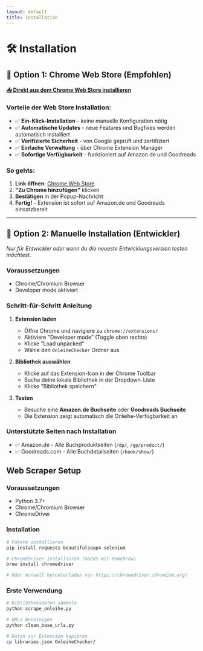 ```yaml
---
layout: default
title: Installation
---
```


# 🛠 Installation

## 🚀 Option 1: Chrome Web Store (Empfohlen)

**[📥 Direkt aus dem Chrome Web Store installieren](https://chromewebstore.google.com/detail/onleihe-checker/lbdbelkkmbogfjkeklmpfaijgpdnnncn?hl=de)**

### Vorteile der Web Store Installation:
- ✅ **Ein-Klick-Installation** - keine manuelle Konfiguration nötig
- ✅ **Automatische Updates** - neue Features und Bugfixes werden automatisch installiert
- ✅ **Verifizierte Sicherheit** - von Google geprüft und zertifiziert
- ✅ **Einfache Verwaltung** - über Chrome Extension Manager
- ✅ **Sofortige Verfügbarkeit** - funktioniert auf Amazon.de und Goodreads

### So gehts:
1. **Link öffnen**: [Chrome Web Store](https://chromewebstore.google.com/detail/onleihe-checker/lbdbelkkmbogfjkeklmpfaijgpdnnncn?hl=de)
2. **"Zu Chrome hinzufügen"** klicken
3. **Bestätigen** in der Popup-Nachricht
4. **Fertig!** - Extension ist sofort auf Amazon.de und Goodreads einsatzbereit

---

## 🔧 Option 2: Manuelle Installation (Entwickler)

*Nur für Entwickler oder wenn du die neueste Entwicklungsversion testen möchtest.*

### Voraussetzungen
- Chrome/Chromium Browser
- Developer mode aktiviert

### Schritt-für-Schritt Anleitung

1. **Extension laden**
   - Öffne Chrome und navigiere zu `chrome://extensions/`
   - Aktiviere "Developer mode" (Toggle oben rechts)
   - Klicke "Load unpacked"
   - Wähle den `OnleiheChecker` Ordner aus

2. **Bibliothek auswählen**
   - Klicke auf das Extension-Icon in der Chrome Toolbar
   - Suche deine lokale Bibliothek in der Dropdown-Liste
   - Klicke "Bibliothek speichern"

3. **Testen**
   - Besuche eine **Amazon.de Buchseite** oder **Goodreads Buchseite**
   - Die Extension zeigt automatisch die Onleihe-Verfügbarkeit an

### Unterstützte Seiten nach Installation
- ✅ Amazon.de - Alle Buchproduktseiten (`/dp/`, `/gp/product/`)
- ✅ Goodreads.com - Alle Buchdetailseiten (`/book/show/`)

## Web Scraper Setup

### Voraussetzungen
- Python 3.7+
- Chrome/Chromium Browser
- ChromeDriver

### Installation

```bash
# Pakete installieren
pip install requests beautifulsoup4 selenium

# ChromeDriver installieren (macOS mit Homebrew)
brew install chromedriver

# Oder manuell herunterladen von https://chromedriver.chromium.org/
```

### Erste Verwendung

```bash
# Bibliotheksdaten sammeln
python scrape_onleihe.py

# URLs bereinigen
python clean_base_urls.py

# Daten zur Extension kopieren
cp libraries.json OnleiheChecker/
```
